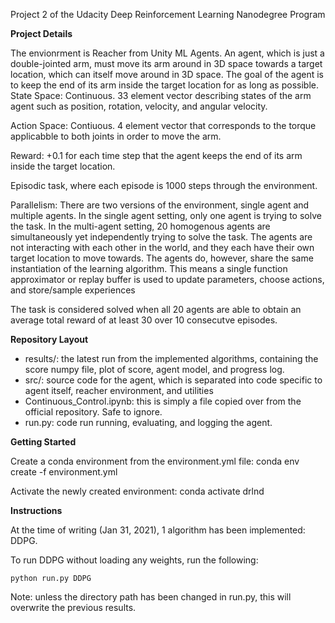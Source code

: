Project 2 of the Udacity Deep Reinforcement Learning Nanodegree Program

**Project Details**

The envionrment is Reacher from Unity ML Agents. An agent, which is just a double-jointed arm, must move its arm around in 3D space towards a
target location, which can itself move around in 3D space. The goal of the agent is to keep the end of its arm inside the target location for as 
long as possible.
State Space: Continuous. 33 element vector describing states of the arm agent such as position, rotation, velocity, and angular velocity.

Action Space: Contiuous. 4 element vector that corresponds to the torque applicabble to both joints in order to move the arm.

Reward: +0.1 for each time step that the agent keeps the end of its arm inside the target location.

Episodic task, where each episode is 1000 steps through the environment. 

Parallelism: There are two versions of the environment, single agent and multiple agents. In the single agent setting, only one agent is 
trying to solve the task. In the multi-agent setting, 20 homogenous agents are simultaneously yet independently trying to solve the task. 
The agents are not interacting with each other in the world, and they each have their own target location to move towards. 
The agents do, however, share the same instantiation of the learning algorithm. This means a single function approximator or replay buffer is 
used to update parameters, choose actions, and store/sample experiences

The task is considered solved when all 20 agents are able to obtain an average total reward of at least 30 over 10 consecutve episodes.

**Repository Layout**
- results/: the latest run from the implemented algorithms, containing the score numpy file, plot of score, agent model, and progress log. 
- src/: source code for the agent, which is separated into code specific to agent itself, reacher environment, and utilities
- Continuous_Control.ipynb: this is simply a file copied over from the official repository. Safe to ignore.
- run.py: code run running, evaluating, and logging the agent. 

**Getting Started** 

Create a conda environment from the environment.yml file:
conda env create -f environment.yml

Activate the newly created environment:
conda activate drlnd

**Instructions**

At the time of writing (Jan 31, 2021), 1 algorithm has been implemented: DDPG.

To run DDPG without loading any weights, run the following:
```
python run.py DDPG
```
Note: unless the directory path has been changed in run.py, this will overwrite the previous results.

